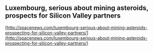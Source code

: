 ## Luxembourg, serious about mining asteroids, prospects for Silicon Valley partners
  
  [http://spacenews.com/luxembourg-serious-about-mining-asteroids-prospecting-for-silicon-valley-partners/](http://spacenews.com/luxembourg-serious-about-mining-asteroids-prospecting-for-silicon-valley-partners/)
